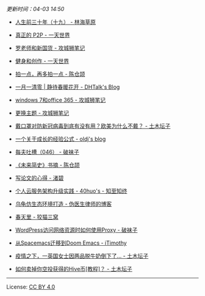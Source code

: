 *更新时间：04-03 14:50*




- [人生前三十年（十九） - 林海草原](https://lhcy.org/archives/999.html)

- [真正的 P2P - 一天世界](https://blog.yitianshijie.net/2020/04/03/the-real-p2p/)

- [罗老师和新国货 - 攻城狮笔记](https://qumac.com/?p=1656)

- [健身和创作 - 一天世界](https://blog.yitianshijie.net/2020/04/02/workout-and-work/)

- [拍一点，再多拍一点 - 陈仓颉](https://imzm.im/just-shoot-more/)

- [一月一清零 | 静待春暖花开 - DHTalk's Blog](http://CalvinCheungCoder.github.io/2020/04/01/restart202003/)

- [windows 7和office 365 - 攻城狮笔记](https://qumac.com/?p=1649)

- [更换主题 - 攻城狮笔记](https://qumac.com/?p=1647)

- [戴口罩对防新冠病毒到底有没有用？欧美为什么不戴？ - 土木坛子](https://tumutanzi.com/archives/16719)

- [一个关于成长的经验公式 - oldj's blog](https://oldj.net/blog/2020/03/31/a-formula-for-growth)

- [每夫吐槽（046） - 破袜子](https://pewae.com/2020/03/random_kuso_46.html)

- [《未来简史》书摘 - 陈仓颉](https://imzm.im/homo-deus/)

- [写论文的心得 - 渚碧](https://jubeny.com/2020/03/mood-during-paper-writing/)

- [个人云服务架构升级实践 - 40huo's - 知至知终](https://www.40huo.cn/blog/caddy-as-api-gateway.html)

- [乌龟仿生态环境打造 - 伪医生律师的博客](https://chidd.net/2020/03/29/wu-gui.html)

- [春天里 - 狡猫三窝](https://slykiten.com/life-note/flower-in-2020spring/)

- [WordPress访问网络资源时如何使用Proxy - 破袜子](https://pewae.com/2020/03/how-to-use-proxy-when-wordpress-accesses-network-resources.html)

- [从Spacemacs迁移到Doom Emacs - iTimothy](https://xiaozhou.net/from-spacemacs-to-doom-emacs-2020-03-26.html)

- [疫情之下，一英国女士因两品脱牛奶倒下了… - 土木坛子](https://tumutanzi.com/archives/16717)

- [如何卖掉你空投获得的Hive币[教程]？ - 土木坛子](https://tumutanzi.com/archives/16718)




---

License: [CC BY 4.0](https://creativecommons.org/licenses/by/4.0/deed.zh)